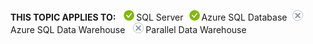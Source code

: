 <Token>**THIS TOPIC APPLIES TO:** ![no](media/yes.png)SQL Server![yes](media/yes.png)Azure SQL Database![no](media/no.png)Azure SQL Data Warehouse ![no](media/no.png)Parallel Data Warehouse </Token>

